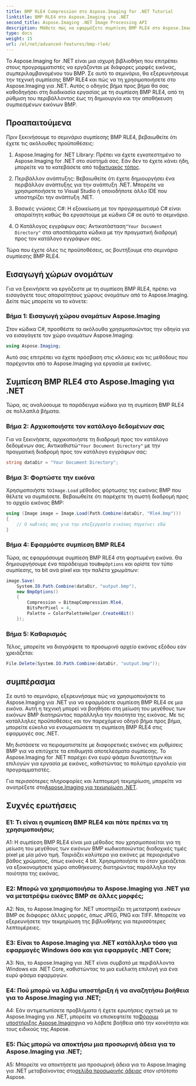 ```yaml
---
title: BMP RLE4 Compression στο Aspose.Imaging for .NET Tutorial
linktitle: BMP RLE4 στο Aspose.Imaging για .NET
second_title: Aspose.Imaging .NET Image Processing API
description: Μάθετε πώς να εφαρμόζετε συμπίεση BMP RLE4 στο Aspose.Imaging για .NET. Μειώστε το μέγεθος της εικόνας BMP χωρίς απώλεια ποιότητας.
type: docs
weight: 15
url: /el/net/advanced-features/bmp-rle4/
---
```

Το Aspose.Imaging for .NET είναι μια ισχυρή βιβλιοθήκη που επιτρέπει στους προγραμματιστές να εργάζονται με διάφορες μορφές εικόνας, συμπεριλαμβανομένου του BMP. Σε αυτό το σεμινάριο, θα εξερευνήσουμε την τεχνική συμπίεσης BMP RLE4 και πώς να τη χρησιμοποιήσετε στο Aspose.Imaging για .NET. Αυτός ο οδηγός βήμα προς βήμα θα σας καθοδηγήσει στη διαδικασία εργασίας με τη συμπίεση BMP RLE4, από τη ρύθμιση του περιβάλλοντος έως τη δημιουργία και την αποθήκευση συμπιεσμένων εικόνων BMP.

## Προαπαιτούμενα

Πριν ξεκινήσουμε το σεμινάριο συμπίεσης BMP RLE4, βεβαιωθείτε ότι έχετε τις ακόλουθες προϋποθέσεις:

1.  Aspose.Imaging for .NET Library: Πρέπει να έχετε εγκατεστημένο το Aspose.Imaging for .NET στο σύστημά σας. Εάν δεν το έχετε κάνει ήδη, μπορείτε να το κατεβάσετε από το[δικτυακός τόπος](https://releases.aspose.com/imaging/net/).

2. Περιβάλλον ανάπτυξης: Βεβαιωθείτε ότι έχετε δημιουργήσει ένα περιβάλλον ανάπτυξης για την ανάπτυξη .NET. Μπορείτε να χρησιμοποιήσετε το Visual Studio ή οποιοδήποτε άλλο IDE που υποστηρίζει την ανάπτυξη .NET.

3. Βασικές γνώσεις C#: Η εξοικείωση με τον προγραμματισμό C# είναι απαραίτητη καθώς θα εργαστούμε με κώδικα C# σε αυτό το σεμινάριο.

4.  Ο Κατάλογος εγγράφων σας: Αντικατάσταση`"Your Document Directory"` στα αποσπάσματα κώδικα με την πραγματική διαδρομή προς τον κατάλογο εγγράφων σας.

Τώρα που έχετε όλες τις προϋποθέσεις, ας βουτήξουμε στο σεμινάριο συμπίεσης BMP RLE4.

## Εισαγωγή χώρων ονομάτων

Για να ξεκινήσετε να εργάζεστε με τη συμπίεση BMP RLE4, πρέπει να εισαγάγετε τους απαραίτητους χώρους ονομάτων από το Aspose.Imaging. Δείτε πώς μπορείτε να το κάνετε:

### Βήμα 1: Εισαγωγή χώρου ονομάτων Aspose.Imaging

Στον κώδικα C#, προσθέστε τα ακόλουθα χρησιμοποιώντας την οδηγία για να εισαγάγετε τον χώρο ονομάτων Aspose.Imaging:

```csharp
using Aspose.Imaging;
```

Αυτό σας επιτρέπει να έχετε πρόσβαση στις κλάσεις και τις μεθόδους που παρέχονται από το Aspose.Imaging για εργασία με εικόνες.

## Συμπίεση BMP RLE4 στο Aspose.Imaging για .NET

Τώρα, ας αναλύσουμε το παράδειγμα κώδικα για τη συμπίεση BMP RLE4 σε πολλαπλά βήματα.

### Βήμα 2: Αρχικοποιήστε τον κατάλογο δεδομένων σας

 Για να ξεκινήσετε, αρχικοποιήστε τη διαδρομή προς τον κατάλογο δεδομένων σας. Αντικαθιστώ`"Your Document Directory"` με την πραγματική διαδρομή προς τον κατάλογο εγγράφων σας:

```csharp
string dataDir = "Your Document Directory";
```

### Βήμα 3: Φορτώστε την εικόνα

 Χρησιμοποιήστε το`Image.Load` μέθοδος φόρτωσης της εικόνας BMP που θέλετε να συμπιέσετε. Βεβαιωθείτε ότι παρέχετε τη σωστή διαδρομή προς το αρχείο εικόνας BMP:

```csharp
using (Image image = Image.Load(Path.Combine(dataDir, "Rle4.bmp")))
{
    // Ο κωδικός σας για την επεξεργασία εικόνας πηγαίνει εδώ
}
```

### Βήμα 4: Εφαρμόστε συμπίεση BMP RLE4

 Τώρα, ας εφαρμόσουμε συμπίεση BMP RLE4 στη φορτωμένη εικόνα. Θα δημιουργήσουμε ένα παράδειγμα του`BmpOptions` και ορίστε τον τύπο συμπίεσης, τα bit ανά pixel και την παλέτα χρωμάτων:

```csharp
image.Save(
    System.IO.Path.Combine(dataDir, "output.bmp"),
    new BmpOptions()
    {
        Compression = BitmapCompression.Rle4,
        BitsPerPixel = 4,
        Palette = ColorPaletteHelper.Create4Bit()
    });
```

### Βήμα 5: Καθαρισμός

Τέλος, μπορείτε να διαγράψετε το προσωρινό αρχείο εικόνας εξόδου εάν χρειάζεται:

```csharp
File.Delete(System.IO.Path.Combine(dataDir, "output.bmp"));
```

## συμπέρασμα

Σε αυτό το σεμινάριο, εξερευνήσαμε πώς να χρησιμοποιήσετε το Aspose.Imaging για .NET για να εφαρμόσετε συμπίεση BMP RLE4 σε μια εικόνα. Αυτή η τεχνική μπορεί να βοηθήσει στη μείωση του μεγέθους των εικόνων BMP διατηρώντας παράλληλα την ποιότητα της εικόνας. Με τις κατάλληλες προϋποθέσεις και τον παρεχόμενο οδηγό βήμα προς βήμα, μπορείτε εύκολα να ενσωματώσετε τη συμπίεση BMP RLE4 στις εφαρμογές σας .NET.

Μη διστάσετε να πειραματιστείτε με διαφορετικές εικόνες και ρυθμίσεις BMP για να επιτύχετε τα επιθυμητά αποτελέσματα συμπίεσης. Το Aspose.Imaging for .NET παρέχει ένα ευρύ φάσμα δυνατοτήτων και επιλογών για εργασία με εικόνες, καθιστώντας το πολύτιμο εργαλείο για προγραμματιστές.

 Για περισσότερες πληροφορίες και λεπτομερή τεκμηρίωση, μπορείτε να ανατρέξετε στο[Aspose.Imaging για τεκμηρίωση .NET](https://reference.aspose.com/imaging/net/).

## Συχνές ερωτήσεις

### Ε1: Τι είναι η συμπίεση BMP RLE4 και πότε πρέπει να τη χρησιμοποιήσω;

A1: Η συμπίεση BMP RLE4 είναι μια μέθοδος που χρησιμοποιείται για τη μείωση του μεγέθους των εικόνων BMP κωδικοποιώντας διαδοχικές τιμές pixel με μία μόνο τιμή. Ταιριάζει καλύτερα για εικόνες με περιορισμένο βάθος χρώματος, όπως εικόνες 4 bit. Χρησιμοποιήστε το όταν χρειάζεται να εξοικονομήσετε χώρο αποθήκευσης διατηρώντας παράλληλα την ποιότητα της εικόνας.

### Ε2: Μπορώ να χρησιμοποιήσω το Aspose.Imaging για .NET για να μετατρέψω εικόνες BMP σε άλλες μορφές;

A2: Ναι, το Aspose.Imaging for .NET υποστηρίζει τη μετατροπή εικόνων BMP σε διάφορες άλλες μορφές, όπως JPEG, PNG και TIFF. Μπορείτε να εξερευνήσετε την τεκμηρίωση της βιβλιοθήκης για περισσότερες λεπτομέρειες.

### Ε3: Είναι το Aspose.Imaging για .NET κατάλληλο τόσο για εφαρμογές Windows όσο και για εφαρμογές .NET Core;

A3: Ναι, το Aspose.Imaging για .NET είναι συμβατό με περιβάλλοντα Windows και .NET Core, καθιστώντας το μια ευέλικτη επιλογή για ένα ευρύ φάσμα εφαρμογών.

### Ε4: Πού μπορώ να λάβω υποστήριξη ή να αναζητήσω βοήθεια για το Aspose.Imaging για .NET;

 A4: Εάν αντιμετωπίσετε προβλήματα ή έχετε ερωτήσεις σχετικά με το Aspose.Imaging για .NET, μπορείτε να επισκεφτείτε το[Φόρουμ υποστήριξης Aspose.Imaging](https://forum.aspose.com/)για να λάβετε βοήθεια από την κοινότητα και τους ειδικούς της Aspose.

### Ε5: Πώς μπορώ να αποκτήσω μια προσωρινή άδεια για το Aspose.Imaging για .NET;

 A5: Μπορείτε να αποκτήσετε μια προσωρινή άδεια για το Aspose.Imaging για .NET μεταβαίνοντας στο[σελίδα προσωρινής άδειας](https://purchase.aspose.com/temporary-license/) στον ιστότοπο Aspose.